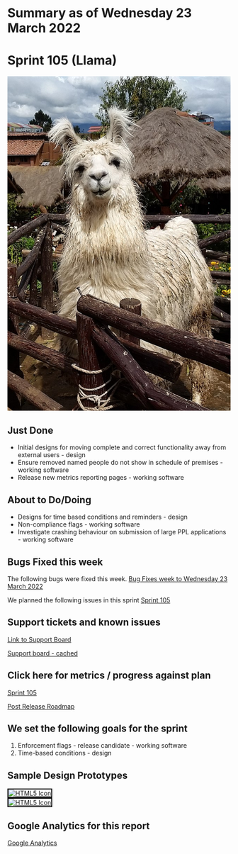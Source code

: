 # Summary as of Wednesday 23 March 2022 

# Sprint 105 (Llama)

![PA, CC BY-SA 4.0 <https://creativecommons.org/licenses/by-sa/4.0>, via Wikimedia Commons](graphs/llama2.jpg)

## Just Done
*  Initial designs for moving complete and correct functionality away from external users - design
* Ensure removed named people do not show in schedule of premises - working software
* Release new metrics reporting pages - working software

## About to Do/Doing
* Designs for time based conditions and reminders - design
* Non-compliance flags - working software
* Investigate crashing behaviour on submission  of large PPL applications - working software

## Bugs Fixed this week
The following bugs were fixed this week.
[Bug Fixes week to Wednesday 23 March 2022](graphs/bugs23032022.png)

We planned the following issues in this sprint 
[Sprint 105](graphs/sprint23032022.png)

## Support tickets and known issues
[Link to Support Board](https://collaboration.homeoffice.gov.uk/jira/secure/RapidBoard.jspa?rapidView=1717&selectedIssue=ASSB-253)

[Support board - cached](graphs/supportBoard23032022.png)

## Click here for metrics / progress against plan
[Sprint 105](graphs/progress23032022.png)

[Post Release Roadmap](graphs/roadmap23032022.png)

## We set the following goals for the sprint
1. Enforcement flags - release candidate - working software 
2. Time-based conditions - design


## Sample Design Prototypes
<a href="graphs/proto1_23032022.png"><img src="graphs/proto1_23032022.png" alt="HTML5 Icon" width="200" style="border:2px solid black"></a>
<br>
<a href="graphs/proto2_23032022.png"><img src="graphs/proto2_23032022.png" alt="HTML5 Icon" width="200" style="border:2px solid black"></a>
<br>


## Google Analytics for this report
[Google Analytics](graphs/GA23032022.png)

